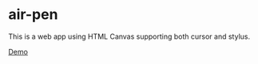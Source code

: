 # air-pen
This is a web app using HTML Canvas supporting both cursor and stylus.

<a href="http://pen.yifanai.com/" target="_blank">Demo</a>
